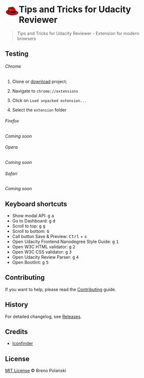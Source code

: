 # <img src="extension/images/icon-128.png" width="45" align="left"> Tips and Tricks for Udacity Reviewer

> Tips and Tricks for Udacity Reviewer - Extension for modern browsers

## Testing

###### Chrome

1. Clone or [download](https://github.com/brenopolanski/tips-tricks-for-udacity-reviewer/archive/master.zip) project;

2. Navigate to `chrome://extensions`

3. Click on `Load unpacked extension...`

4. Select the `extension` folder

###### Firefox

*Coming soon*

###### Opera

*Coming soon*

###### Safari

*Coming soon*

## Keyboard shortcuts

- Show modal API: <kbd>g</kbd> <kbd>a</kbd>
- Go to Dashboard: <kbd>g</kbd> <kbd>d</kbd>
- Scroll to top: <kbd>g</kbd> <kbd>g</kbd>
- Scroll to bottom: <kbd>G</kbd>
- Call button Save & Preview: <kbd>Ctrl</kbd> + <kbd>s</kbd>
- Open Udacity Frontend Nanodegree Style Guide: <kbd>g</kbd> <kbd>1</kbd>
- Open W3C HTML validator: <kbd>g</kbd> <kbd>2</kbd>
- Open W3C CSS validator: <kbd>g</kbd> <kbd>3</kbd>
- Open Udacity Review Parser: <kbd>g</kbd> <kbd>4</kbd>
- Open Bootlint: <kbd>g</kbd> <kbd>5</kbd>

## Contributing

If you want to help, please read the [Contributing](https://github.com/brenopolanski/tips-tricks-for-udacity-reviewer/blob/master/CONTRIBUTING.md) guide.

## History

For detailed changelog, see [Releases](https://github.com/brenopolanski/tips-tricks-for-udacity-reviewer/releases).

## Credits

* [Iconfinder](https://www.iconfinder.com/icons/7110/fedora_hat_red_icon)

## License

[MIT License](https://brenopolanski.mit-license.org/) © Breno Polanski
